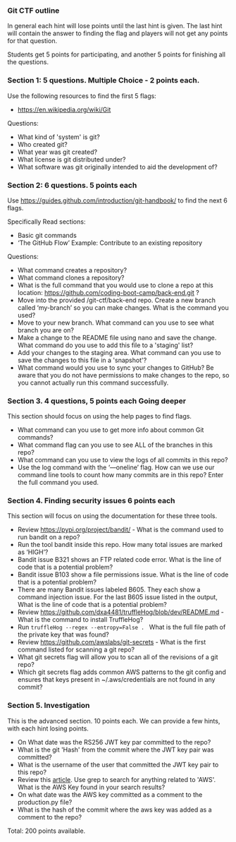 ### Git CTF outline

In general each hint will lose points until the last hint is given. The last hint will contain the answer to finding the flag and players will not get any points for that question.

Students get 5 points for participating, and another 5 points for finishing all the questions.

### Section 1: 5 questions. Multiple Choice - 2 points each.

Use the following resources to find the first 5 flags: 

- https://en.wikipedia.org/wiki/Git

Questions:

- What kind of 'system' is git?
- Who created git?
- What year was git created?
- What license is git distributed under?
- What software was git originally intended to aid the development of?

### Section 2: 6 questions. 5 points each

Use https://guides.github.com/introduction/git-handbook/ to find the next 6 flags.

Specifically Read sections:
- Basic git commands
- ‘The GitHub Flow’ Example: Contribute to an existing repository

Questions:
- What command creates a repository?
- What command clones a repository?
- What is the full command that you would use to clone a repo at this location: https://github.com/coding-boot-camp/back-end.git ?
- Move into the provided /git-ctf/back-end repo. Create a new branch called ‘my-branch’ so you can make changes. What is the command you used?
- Move to your new branch. What command can you use to see what branch you are on?
- Make a change to the README file using nano and save the change. What command do you use to add this file to a 'staging' list?
- Add your changes to the staging area. What command can you use to save the changes to this file in a 'snapshot'?
- What command would you use to sync your changes to GitHub? Be aware that you do not have permissions to make changes to the repo, so you cannot actually run this command successfully.

### Section 3. 4 questions, 5 points each Going deeper

This section should focus on using the help pages to find flags.

- What command can you use to get more info about common Git commands?
- What command flag can you use to see ALL of the branches in this repo?
- What command can you use to view the logs of all commits in this repo?
- Use the log command with the ‘—oneline’ flag. How can we use our command line tools to count how many commits are in this repo? Enter the full command you used.

### Section 4. Finding security issues 6 points each

This section will focus on using the documentation for these three tools.

-  Review https://pypi.org/project/bandit/ - What is the command used to run bandit on a repo?
-  Run the tool bandit inside this repo. How many total issues are marked as ‘HIGH’?
-  Bandit issue B321 shows an FTP related code error. What is the line of code that is a potential problem?
-  Bandit issue B103 show a file permissions issue. What is the line of code that is a potential problem?
-  There are many Bandit issues labeled B605. They each show a command injection issue. For the last B605 issue listed in the output, What is the line of code that is a potential problem?
-  Review https://github.com/dxa4481/truffleHog/blob/dev/README.md - What is the command to install TruffleHog?
-  Run `truffleHog --regex --entropy=False . ` What is the full file path of the private key that was found?
-  Review https://github.com/awslabs/git-secrets - What is the first command listed for scanning a git repo?
-  What git secrets flag will allow you to scan all of the revisions of a git repo?
-  Which git secrets flag adds common AWS patterns to the git config and ensures that keys present in ~/.aws/credentials are not found in any commit?

### Section 5. Investigation

This is the advanced section. 10 points each. We can provide a few hints, with each hint losing points.

- On What date was the RS256 JWT key par committed to the repo?
- What is the git 'Hash' from the commit where the JWT key pair was committed?
- What is the username of the user that committed the JWT key pair to this repo?
- Review this [article](https://git-scm.com/book/en/v2/Git-Tools-Searching). Use grep to search for anything related to 'AWS'. What is the AWS Key found in your search results?
- On what date was the AWS key committed as a comment to the production.py file?
- What is the hash of the commit where the aws key was added as a comment to the repo?

Total: 200 points available.